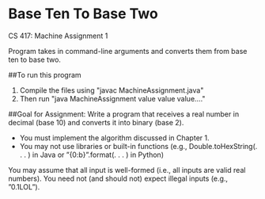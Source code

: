 # Base Ten To Base Two
CS 417: Machine Assignment 1

Program takes in command-line arguments and converts them from base ten to base two.

##To run this program 
1) Compile the files using "javac MachineAssignment.java"
2) Then run "java MachineAssignment value value value...."


##Goal for Assignment:
Write a program that receives a real number in decimal (base 10) and converts it into binary (base 2).

* You must implement the algorithm discussed in Chapter 1.
* You may not use libraries or built-in functions (e.g., Double.toHexString(. . . ) in Java or
”{0:b}”.format(. . . ) in Python)

You may assume that all input is well-formed (i.e., all inputs are valid real numbers). You need not (and should not)
expect illegal inputs (e.g., ”0.1LOL”).


